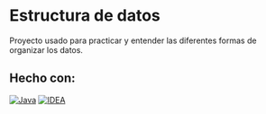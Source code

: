 # Estructura de datos

Proyecto usado para practicar y entender las diferentes formas de organizar los datos.

## Hecho con: 
[![Java](https://img.shields.io/badge/Java-ED8B00?style=for-the-badge&logo=java&logoColor=white)](https://github.com/louysdev/calculadora-cmd)
[![IDEA](https://img.shields.io/badge/IntelliJ_IDEA-000000.svg?style=for-the-badge&logo=intellij-idea&logoColor=white)](https://github.com/louysdev/calculadora-cmd)
